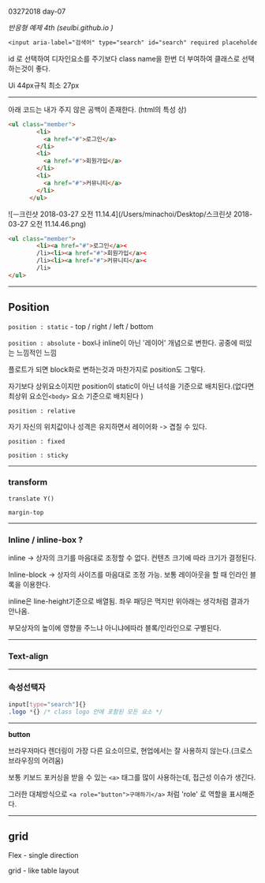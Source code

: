 03272018 day-07

*반응형 예제 4th (seulbi.github.io )*



```Css
<input aria-label="검색어" type="search" id="search" required placeholder="검색어를 입력하세요">
```

id 로 선택하여 디자인요소를 주기보다 class name을 한번 더 부여하여 클래스로 선택하는것이 좋다.



Ui 44px규칙 최소 27px 

---

아래 코드는 내가 주지 않은 공백이 존재한다. (html의 특성 상)

```Html
<ul class="member">
        <li>
          <a href="#">로그인</a>
        </li>
        <li>
          <a href="#">회원가입</a>
        </li>
        <li>
          <a href="#">커뮤니티</a>
        </li>
      </ul>
```

![ᅳ크린샷 2018-03-27 오전 11.14.4](/Users/minachoi/Desktop/스크린샷 2018-03-27 오전 11.14.46.png)



```Html
<ul class="member">
        <li><a href="#">로그인</a><
        /li><li><a href="#">회원가입</a><
        /li><li><a href="#">커뮤니티</a><
        /li>
</ul>
```



---

## Position

`position : static` - top / right  / left / bottom

`position : absolute` - box나 inline이 아닌 '레이어' 개념으로 변한다. 공중에 떠있는 느낌적인 느낌

플로트가 되면 block화로 변하는것과 마찬가지로 position도 그렇다.

자기보다 상위요소이지만 position이 static이 아닌 녀석을 기준으로 배치된다.(없다면 최상위 요소인`<body>` 요소 기준으로 배치된다 )

`position : relative`

자기 자신의 위치값이나 성격은 유지하면서 레이어화 -> 겹칠 수 있다.

`position : fixed`

`position : sticky`

---

### transform

`translate Y()` 

`margin-top ` 



---

### Inline / inline-box ? 

inline -> 상자의 크기를 마음대로 조정할 수 없다. 컨텐츠 크기에 따라 크기가 결정된다.

Inline-block -> 상자의 사이즈를 마음대로 조정 가능. 보통 레이아웃을 할 때 인라인 블록을 이용한다.

 

inline은 line-height기준으로 배열됨. 좌우 패딩은 먹지만 위아래는 생각처럼 결과가 안나옴.

부모상자의 높이에 영향을 주느냐 아니냐에따라 블록/인라인으로 구별된다.

---



### Text-align

---

### 속성선택자

```Css
input[type="search"]{}
.logo *{} /* class logo 안에 포함된 모든 요소 */

```

---

**button**

브라우저마다 렌더링이 가장 다른 요소이므로, 현업에서는 잘 사용하지  않는다.(크로스 브라우징의 어려움)

보통 키보드 포커싱을 받을 수 있는 `<a>` 태그를 많이 사용하는데, 접근성 이슈가 생긴다. 

그러한 대체방식으로 `<a role="button">구매하기</a>` 처럼 'role' 로 역할을 표시해준다.



---

## grid

Flex - single direction

grid - like table layout

